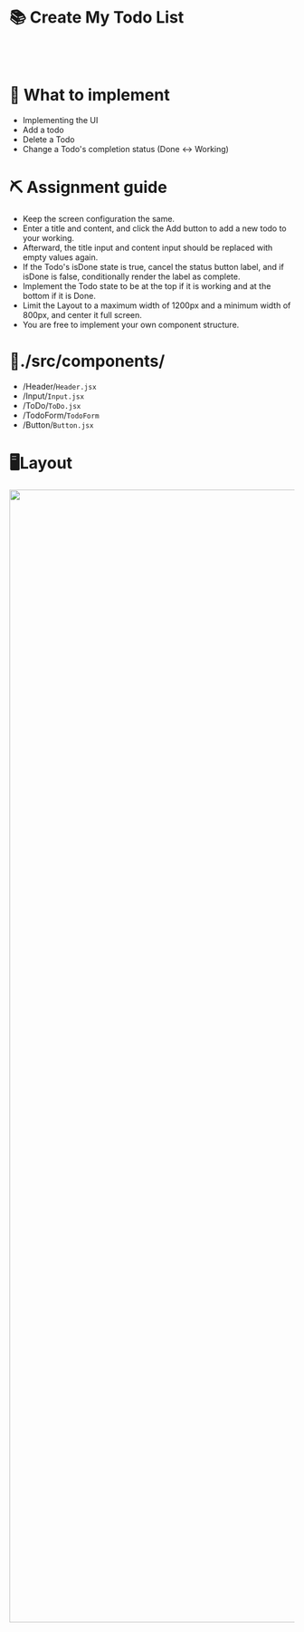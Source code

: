 # 📚 Create My Todo List
<br/>
<br/>

# 🚩 What to implement

- Implementing the UI
- Add a todo
- Delete a Todo
- Change a Todo's completion status (Done ↔ Working)

# ⛏ Assignment guide

- Keep the screen configuration the same.
- Enter a title and content, and click the Add button to add a new todo to your working.
- Afterward, the title input and content input should be replaced with empty values again.
- If the Todo's isDone state is true, cancel the status button label, and if isDone is false, conditionally render the label as complete.
- Implement the Todo state to be at the top if it is working and at the bottom if it is Done.
- Limit the Layout to a maximum width of 1200px and a minimum width of 800px, and center it full screen.
- You are free to implement your own component structure.

# 📁./src/components/

- /Header/`Header.jsx`
- /Input/`Input.jsx`
- /ToDo/`ToDo.jsx`
- /TodoForm/`TodoForm`
- /Button/`Button.jsx`

# 🖥️Layout

<img src="https://github.com/pigrok/todolist-pjt/assets/129926477/5274316b-cbd9-4679-990e-1fcd971bd8a5" width="2000"/>
